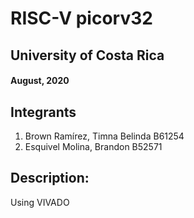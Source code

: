 # RISC-V picorv32

## University of Costa Rica
#### August, 2020


## Integrants
1. Brown Ramírez, Timna Belinda  B61254
2. Esquivel Molina, Brandon B52571


## Description:
Using VIVADO
